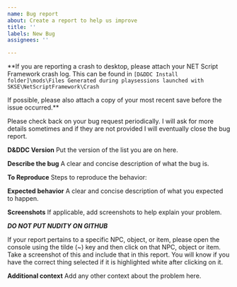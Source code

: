 ```yaml
---
name: Bug report
about: Create a report to help us improve
title: ''
labels: New Bug
assignees: ''

---
```


**If you are reporting a crash to desktop, please attach your NET Script Framework crash log. This can be found in `[D&DDC Install folder]\mods\Files Generated during playsessions launched with SKSE\NetScriptFramework\Crash`

If possible, please also attach a copy of your most recent save before the issue occurred.**

Please check back on your bug request periodically. I will ask for more details sometimes and if they are not provided I will eventually close the bug report.

**D&DDC Version**
Put the version of the list you are on here.

**Describe the bug**
A clear and concise description of what the bug is.

**To Reproduce**
Steps to reproduce the behavior:

**Expected behavior**
A clear and concise description of what you expected to happen.

**Screenshots**
If applicable, add screenshots to help explain your problem.

***DO NOT PUT NUDITY ON GITHUB***

If your report pertains to a specific NPC, object, or item, please open the console using the tilde (~) key and then click on that NPC, object or item. Take a screenshot of this and include that in this report. You will know if you have the correct thing selected if it is highlighted white after clicking on it.

**Additional context**
Add any other context about the problem here.
